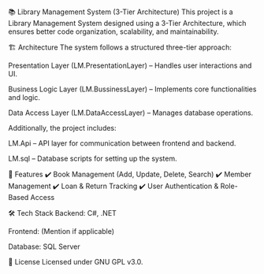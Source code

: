 📚 Library Management System (3-Tier Architecture)
This project is a Library Management System designed using a 3-Tier Architecture, which ensures better code organization, scalability, and maintainability.

🏗️ Architecture
The system follows a structured three-tier approach:

Presentation Layer (LM.PresentationLayer) – Handles user interactions and UI.

Business Logic Layer (LM.BussinessLayer) – Implements core functionalities and logic.

Data Access Layer (LM.DataAccessLayer) – Manages database operations.

Additionally, the project includes:

LM.Api – API layer for communication between frontend and backend.

LM.sql – Database scripts for setting up the system.

🚀 Features
✔️ Book Management (Add, Update, Delete, Search)
✔️ Member Management
✔️ Loan & Return Tracking
✔️ User Authentication & Role-Based Access

🛠️ Tech Stack
Backend: C#, .NET

Frontend: (Mention if applicable)

Database: SQL Server

📜 License
Licensed under GNU GPL v3.0.
